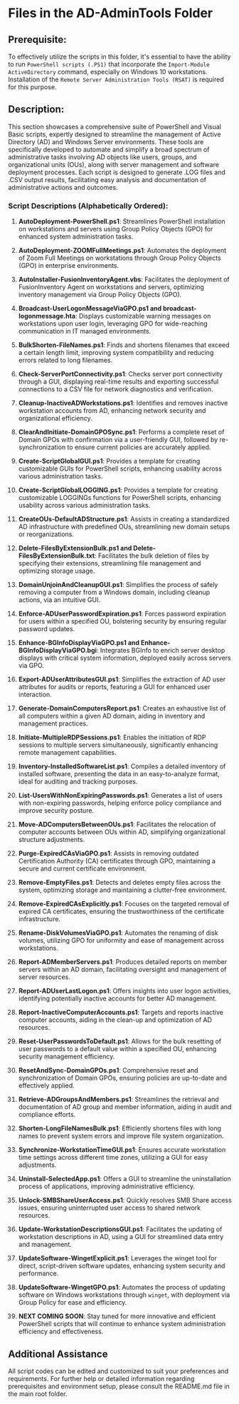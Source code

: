 # Files in the AD-AdminTools Folder
## Prerequisite:
To effectively utilize the scripts in this folder, it's essential to have the ability to run `PowerShell scripts (.PS1)` that incorporate the `Import-Module ActiveDirectory` command, especially on Windows 10 workstations. Installation of the `Remote Server Administration Tools (RSAT)` is required for this purpose.

## Description:
This section showcases a comprehensive suite of PowerShell and Visual Basic scripts, expertly designed to streamline the management of Active Directory (AD) and Windows Server environments. These tools are specifically developed to automate and simplify a broad spectrum of administrative tasks involving AD objects like users, groups, and organizational units (OUs), along with server management and software deployment processes. Each script is designed to generate .LOG files and .CSV output results, facilitating easy analysis and documentation of administrative actions and outcomes.

### Script Descriptions (Alphabetically Ordered):

1. **AutoDeployment-PowerShell.ps1**: Streamlines PowerShell installation on workstations and servers using Group Policy Objects (GPO) for enhanced system administration tasks.

2. **AutoDeployment-ZOOMFullMeetings.ps1**: Automates the deployment of Zoom Full Meetings on workstations through Group Policy Objects (GPO) in enterprise environments.

3. **AutoInstaller-FusionInventoryAgent.vbs**: Facilitates the deployment of FusionInventory Agent on workstations and servers, optimizing inventory management via Group Policy Objects (GPO).

4. **Broadcast-UserLogonMessageViaGPO.ps1 and broadcast-logonmessage.hta**: Displays customizable warning messages on workstations upon user login, leveraging GPO for wide-reaching communication in IT managed environments.
   
5. **BulkShorten-FileNames.ps1**: Finds and shortens filenames that exceed a certain length limit, improving system compatibility and reducing errors related to long filenames.

6. **Check-ServerPortConnectivity.ps1**: Checks server port connectivity through a GUI, displaying real-time results and exporting successful connections to a CSV file for network diagnostics and verification.

7. **Cleanup-InactiveADWorkstations.ps1**: Identifies and removes inactive workstation accounts from AD, enhancing network security and organizational efficiency.

8. **ClearAndInitiate-DomainGPOSync.ps1**: Performs a complete reset of Domain GPOs with confirmation via a user-friendly GUI, followed by re-synchronization to ensure current policies are accurately applied.

9. **Create-ScriptGlobalGUI.ps1**: Provides a template for creating customizable GUIs for PowerShell scripts, enhancing usability across various administration tasks.

10. **Create-ScriptGlobalLOGGING.ps1**: Provides a template for creating customizable LOGGINGs functions for PowerShell scripts, enhancing usability across various administration tasks.

11. **CreateOUs-DefaultADStructure.ps1**: Assists in creating a standardized AD infrastructure with predefined OUs, streamlining new domain setups or reorganizations.

12. **Delete-FilesByExtensionBulk.ps1 and Delete-FilesByExtensionBulk.txt**: Facilitates the bulk deletion of files by specifying their extensions, streamlining file management and optimizing storage usage.

13. **DomainUnjoinAndCleanupGUI.ps1**: Simplifies the process of safely removing a computer from a Windows domain, including cleanup actions, via an intuitive GUI.

14. **Enforce-ADUserPasswordExpiration.ps1**: Forces password expiration for users within a specified OU, bolstering security by ensuring regular password updates.

15. **Enhance-BGInfoDisplayViaGPO.ps1 and Enhance-BGInfoDisplayViaGPO.bgi**: Integrates BGInfo to enrich server desktop displays with critical system information, deployed easily across servers via GPO.

16. **Export-ADUserAttributesGUI.ps1**: Simplifies the extraction of AD user attributes for audits or reports, featuring a GUI for enhanced user interaction.

17. **Generate-DomainComputersReport.ps1**: Creates an exhaustive list of all computers within a given AD domain, aiding in inventory and management practices.

18. **Initiate-MultipleRDPSessions.ps1**: Enables the initiation of RDP sessions to multiple servers simultaneously, significantly enhancing remote management capabilities.

19. **Inventory-InstalledSoftwareList.ps1**: Compiles a detailed inventory of installed software, presenting the data in an easy-to-analyze format, ideal for auditing and tracking purposes.

20. **List-UsersWithNonExpiringPasswords.ps1**: Generates a list of users with non-expiring passwords, helping enforce policy compliance and improve security posture.

21. **Move-ADComputersBetweenOUs.ps1**: Facilitates the relocation of computer accounts between OUs within AD, simplifying organizational structure adjustments.

22. **Purge-ExpiredCAsViaGPO.ps1**: Assists in removing outdated Certification Authority (CA) certificates through GPO, maintaining a secure and current certificate environment.

23. **Remove-EmptyFiles.ps1**: Detects and deletes empty files across the system, optimizing storage and maintaining a clutter-free environment.

24. **Remove-ExpiredCAsExplicitly.ps1**: Focuses on the targeted removal of expired CA certificates, ensuring the trustworthiness of the certificate infrastructure.

25. **Rename-DiskVolumesViaGPO.ps1**: Automates the renaming of disk volumes, utilizing GPO for uniformity and ease of management across workstations.

26. **Report-ADMemberServers.ps1**: Produces detailed reports on member servers within an AD domain, facilitating oversight and management of server resources.

27. **Report-ADUserLastLogon.ps1**: Offers insights into user logon activities, identifying potentially inactive accounts for better AD management.

28. **Report-InactiveComputerAccounts.ps1**: Targets and reports inactive computer accounts, aiding in the clean-up and optimization of AD resources.

29. **Reset-UserPasswordsToDefault.ps1**: Allows for the bulk resetting of user passwords to a default value within a specified OU, enhancing security management efficiency.

30. **ResetAndSync-DomainGPOs.ps1**: Comprehensive reset and synchronization of Domain GPOs, ensuring policies are up-to-date and effectively applied.

31. **Retrieve-ADGroupsAndMembers.ps1**: Streamlines the retrieval and documentation of AD group and member information, aiding in audit and compliance efforts.

32. **Shorten-LongFileNamesBulk.ps1**: Efficiently shortens files with long names to prevent system errors and improve file system organization.

33. **Synchronize-WorkstationTimeGUI.ps1**: Ensures accurate workstation time settings across different time zones, utilizing a GUI for easy adjustments.

34. **Uninstall-SelectedApp.ps1**: Offers a GUI to streamline the uninstallation process of applications, improving administrative efficiency.

35. **Unlock-SMBShareUserAccess.ps1**: Quickly resolves SMB Share access issues, ensuring uninterrupted user access to shared network resources.

36. **Update-WorkstationDescriptionsGUI.ps1**: Facilitates the updating of workstation descriptions in AD, using a GUI for streamlined data entry and management.

37. **UpdateSoftware-WingetExplicit.ps1**: Leverages the winget tool for direct, script-driven software updates, enhancing system security and performance.

38. **UpdateSoftware-WingetGPO.ps1**: Automates the process of updating software on Windows workstations through `winget`, with deployment via Group Policy for ease and efficiency.

39. **NEXT COMING SOON**: Stay tuned for more innovative and efficient PowerShell scripts that will continue to enhance system administration efficiency and effectiveness.

## Additional Assistance
All script codes can be edited and customized to suit your preferences and requirements. For further help or detailed information regarding prerequisites and environment setup, please consult the README.md file in the main root folder.
